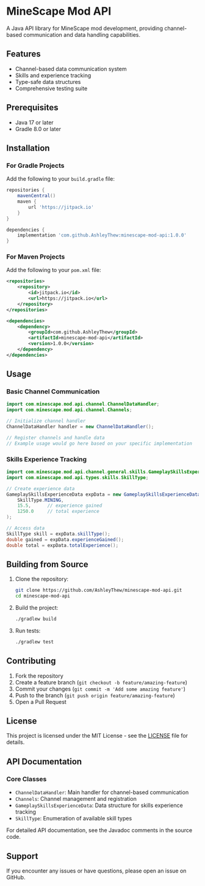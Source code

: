 # MineScape Mod API

A Java API library for MineScape mod development, providing channel-based communication and data handling capabilities.

## Features

- Channel-based data communication system
- Skills and experience tracking
- Type-safe data structures
- Comprehensive testing suite

## Prerequisites

- Java 17 or later
- Gradle 8.0 or later

## Installation

### For Gradle Projects

Add the following to your `build.gradle` file:

```gradle
repositories {
    mavenCentral()
    maven {
        url 'https://jitpack.io'
    }
}

dependencies {
    implementation 'com.github.AshleyThew:minescape-mod-api:1.0.0'
}
```

### For Maven Projects

Add the following to your `pom.xml` file:

```xml
<repositories>
    <repository>
        <id>jitpack.io</id>
        <url>https://jitpack.io</url>
    </repository>
</repositories>

<dependencies>
    <dependency>
        <groupId>com.github.AshleyThew</groupId>
        <artifactId>minescape-mod-api</artifactId>
        <version>1.0.0</version>
    </dependency>
</dependencies>
```

## Usage

### Basic Channel Communication

```java
import com.minescape.mod.api.channel.ChannelDataHandler;
import com.minescape.mod.api.channel.Channels;

// Initialize channel handler
ChannelDataHandler handler = new ChannelDataHandler();

// Register channels and handle data
// Example usage would go here based on your specific implementation
```

### Skills Experience Tracking

```java
import com.minescape.mod.api.channel.general.skills.GameplaySkillsExperienceData;
import com.minescape.mod.api.types.skills.SkillType;

// Create experience data
GameplaySkillsExperienceData expData = new GameplaySkillsExperienceData(
    SkillType.MINING,
    15.5,      // experience gained
    1250.0     // total experience
);

// Access data
SkillType skill = expData.skillType();
double gained = expData.experienceGained();
double total = expData.totalExperience();
```

## Building from Source

1. Clone the repository:

   ```bash
   git clone https://github.com/AshleyThew/minescape-mod-api.git
   cd minescape-mod-api
   ```

2. Build the project:

   ```bash
   ./gradlew build
   ```

3. Run tests:
   ```bash
   ./gradlew test
   ```

## Contributing

1. Fork the repository
2. Create a feature branch (`git checkout -b feature/amazing-feature`)
3. Commit your changes (`git commit -m 'Add some amazing feature'`)
4. Push to the branch (`git push origin feature/amazing-feature`)
5. Open a Pull Request

## License

This project is licensed under the MIT License - see the [LICENSE](LICENSE) file for details.

## API Documentation

### Core Classes

- `ChannelDataHandler`: Main handler for channel-based communication
- `Channels`: Channel management and registration
- `GameplaySkillsExperienceData`: Data structure for skills experience tracking
- `SkillType`: Enumeration of available skill types

For detailed API documentation, see the Javadoc comments in the source code.

## Support

If you encounter any issues or have questions, please open an issue on GitHub.
